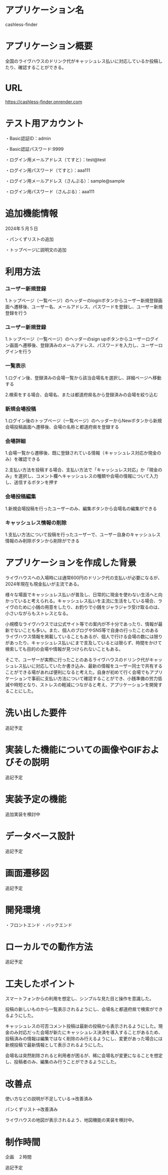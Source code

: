 # アプリケーション名

cashless-finder

# アプリケーション概要

全国のライヴハウスのドリンク代がキャッシュレス払いに対応しているか投稿したり、確認することができる。

# URL

https://cashless-finder.onrender.com

# テスト用アカウント

・Basic認証ID：admin

・Basic認証パスワード:9999

・ログイン用メールアドレス（てすと）：test@test

・ログイン用パスワード（てすと）：aaa111

・ログイン用メールアドレス（さんぷる）：sample@sample

・ログイン用パスワード（さんぷる）：aaa111

# 追加機能情報

2024年５月５日

・パンくずリストの追加

・トップページに説明文の追加

# 利用方法

### ユーザー新規登録

1.トップページ（一覧ページ）のヘッダーのloginボタンからユーザー新規登録画面へ遷移後、ユーザー名、メールアドレス、パスワードを登録し、ユーザー新規登録を行う

### ユーザー新規登録

1.トップページ（一覧ページ）のヘッダーのsign upボタンからユーザーログイン画面へ遷移後、登録済みのメールアドレス、パスワードを入力し、ユーザーログインを行う

### 一覧表示

1.ログイン後、登録済みの会場一覧から該当会場名を選択し、詳細ページへ移動する

2.検索をする場合、会場名、または都道府県名から登録済みの会場を絞り込む

### 新規会場投稿

1.ログイン後のトップページ（一覧ページ）のヘッダーからNewボタンから新規会場投稿画面へ遷移後、会場の名称と都道府県を登録する

### 会場詳細

1.会場一覧から遷移後、既に登録されている情報（キャッシュレス対応か現金のみ）を確認できる

2.支払い方法を投稿する場合、支払い方法で「キャッシュレス対応」か「現金のみ」を選択し、コメント欄へキャッシュレスの種類や会場の情報について入力し、送信するボタンを押す

### 会場投稿編集

1.新規会場投稿を行ったユーザーのみ、編集ボタンから会場名の編集ができる

### キャッシュレス情報の削除

1.支払い方法について投稿を行ったユーザーで、ユーザー自身のキャッシュレス情報のみ削除ボタンから削除ができる

# アプリケーションを作成した背景

ライヴハウスへの入場時には通常600円のドリンク代の支払いが必要になるが、2024年現在も現金払いが主流である。

様々な場面でキャッシュレス払いが普及し、日常的に現金を使わない生活へと向かっていると考えられる。キャッシュレス払いを主流に生活をしている場合、ライヴのために小銭の用意をしたり、お釣りで小銭をジャラジャラ受け取るのは、小さいながらもストレスとなる。

小規模なライヴハウスでは公式サイト等での案内が不十分であったり、情報が最新でないことも多い。また、個人のブログやSNS等で自身の行ったことのあるライヴハウス情報を掲載していることもあるが、個人で行ける会場の数には限りがあったり、キャッシュレス払いにまで言及しているとは限らず、時間をかけて検索しても目的の会場や情報が見つけられないこともある。

そこで、ユーザーが実際に行ったことのあるライヴハウスのドリンク代がキャッシュレス払いに対応していたか書き込み、最新の情報をユーザー同士で共有することができる場があれば便利になると考えた。自身が初めて行く会場でもアプリケーションで事前に支払い方法について確認することができ、小銭準備の労力低減や時短となり、ストレスの軽減につながると考え、アプリケーションを開発することにした。

# 洗い出した要件

追記予定

# 実装した機能についての画像やGIFおよびその説明

追記予定

# 実装予定の機能

追加実装を検討中

# データベース設計

追記予定

# 画面遷移図

追記予定

# 開発環境

・フロントエンド
・バックエンド

# ローカルでの動作方法

追記予定

# 工夫したポイント

スマートフォンからの利用を想定し、シンプルな見た目と操作を意識した。

投稿の新しいものから一覧表示されるようにし、会場名と都道府県で検索ができるようにした。

キャッシュレスの可否コメント投稿は最新の投稿から表示されるようにした。現金のみ対応だった会場が新たにキャッシュレス決済を導入することがあるため、投稿済みの情報は編集ではなく削除のみ行えるようにし、変更があった場合には新規投稿で最新情報として表示されるようにした。

会場名は突然削除されると利用者が困るが、稀に会場名が変更になることを想定し、投稿者のみ、編集のみ行うことができるようにした。

# 改善点

使い方などの説明が不足している→改善済み

パンくずリスト→改善済み



ライヴハウスの地図が表示されるよう、地図機能の実装を検討中。

# 制作時間

企画　２時間

追記予定

